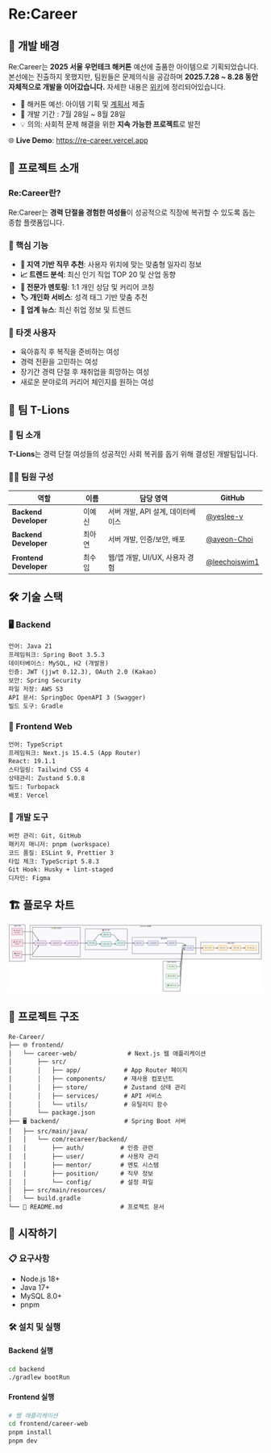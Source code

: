 # Re:Career

## 📅 개발 배경

Re:Career는 **2025 서울 우먼테크 해커톤** 예선에 출품한 아이템으로 기획되었습니다.  
본선에는 진출하지 못했지만, 팀원들은 문제의식을 공감하며 **2025.7.28 ~ 8.28 동안 자체적으로 개발을 이어갔습니다.**
자세한 내용은 [위키](https://github.com/Re-Career/Re-Career/wiki)에 정리되어있습니다.

- 🎯 해커톤 예선: 아이템 기획 및 [계획서](https://jet-zoo-78e.notion.site/Re-Career-267acf11de38800997ccc3b715e47dc1?pvs=74) 제출 
- 🚀 개발 기간 : 7월 28일 ~ 8월 28일
- 💡 의의: 사회적 문제 해결을 위한 **지속 가능한 프로젝트**로 발전

🌐 **Live Demo**: https://re-career.vercel.app

## 🎯 프로젝트 소개

### Re:Career란?

Re:Career는 **경력 단절을 경험한 여성들**이 성공적으로 직장에 복귀할 수 있도록 돕는 종합 플랫폼입니다.

### 🌟 핵심 기능

- **📍 지역 기반 직무 추천**: 사용자 위치에 맞는 맞춤형 일자리 정보
- **📈 트렌드 분석**: 최신 인기 직업 TOP 20 및 산업 동향
- **👥 전문가 멘토링**: 1:1 개인 상담 및 커리어 코칭
- **🏷️ 개인화 서비스**: 성격 태그 기반 맞춤 추천
- **📰 업계 뉴스**: 최신 취업 정보 및 트렌드

### 🎯 타겟 사용자

- 육아휴직 후 복직을 준비하는 여성
- 경력 전환을 고민하는 여성
- 장기간 경력 단절 후 재취업을 희망하는 여성
- 새로운 분야로의 커리어 체인지를 원하는 여성

## 👥 팀 T-Lions

### 🦁 팀 소개

**T-Lions**는 경력 단절 여성들의 성공적인 사회 복귀를 돕기 위해 결성된 개발팀입니다.

### 👩‍💻 팀원 구성

| 역할                   | 이름   | 담당 영역                         | GitHub                                       |
| ---------------------- | ------ | --------------------------------- | -------------------------------------------- |
| **Backend Developer**  | 이예신 | 서버 개발, API 설계, 데이터베이스 | [@yeslee-v](https://github.com/username)     |
| **Backend Developer**  | 최아연 | 서버 개발, 인증/보안, 배포        | [@ayeon-Choi](https://github.com/username)   |
| **Frontend Developer** | 최수임 | 웹/앱 개발, UI/UX, 사용자 경험    | [@leechoiswim1](https://github.com/username) |

## 🛠️ 기술 스택

### 🖥️ Backend

```
언어: Java 21
프레임워크: Spring Boot 3.5.3
데이터베이스: MySQL, H2 (개발용)
인증: JWT (jjwt 0.12.3), OAuth 2.0 (Kakao)
보안: Spring Security
파일 저장: AWS S3
API 문서: SpringDoc OpenAPI 3 (Swagger)
빌드 도구: Gradle
```

### 🎨 Frontend Web

```
언어: TypeScript
프레임워크: Next.js 15.4.5 (App Router)
React: 19.1.1
스타일링: Tailwind CSS 4
상태관리: Zustand 5.0.8
빌드: Turbopack
배포: Vercel
```

### 🔧 개발 도구

```
버전 관리: Git, GitHub
패키지 매니저: pnpm (workspace)
코드 품질: ESLint 9, Prettier 3
타입 체크: TypeScript 5.8.3
Git Hook: Husky + lint-staged
디자인: Figma
```

## 🏗️ 플로우 차트

![Re:Career 시스템 아키텍처](https://github.com/Re-Career/Re-Career/blob/main/diagram.png?raw=true)

## 📁 프로젝트 구조

```
Re-Career/
├── 🌐 frontend/
│   └── career-web/              # Next.js 웹 애플리케이션
│       ├── src/
│       │   ├── app/            # App Router 페이지
│       │   ├── components/     # 재사용 컴포넌트
│       │   ├── store/          # Zustand 상태 관리
│       │   ├── services/       # API 서비스
│       │   └── utils/          # 유틸리티 함수
│       └── package.json
├── 🖥️ backend/                  # Spring Boot 서버
│   ├── src/main/java/
│   │   └── com/recareer/backend/
│   │       ├── auth/          # 인증 관련
│   │       ├── user/          # 사용자 관리
│   │       ├── mentor/        # 멘토 시스템
│   │       ├── position/      # 직무 정보
│   │       └── config/        # 설정 파일
│   ├── src/main/resources/
│   └── build.gradle
└── 📄 README.md                # 프로젝트 문서
```

## 🚀 시작하기

### 📋 요구사항

- Node.js 18+
- Java 17+
- MySQL 8.0+
- pnpm

### 🛠️ 설치 및 실행

#### Backend 실행

```bash
cd backend
./gradlew bootRun
```

#### Frontend 실행

```bash
# 웹 애플리케이션
cd frontend/career-web
pnpm install
pnpm dev
```
